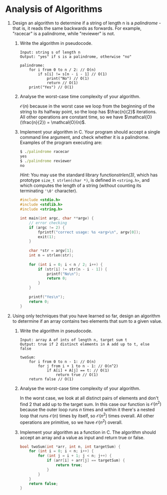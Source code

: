 # Analysis of Algorithms

1.  Design an algorithm to determine if a string of length n is a *palindrome* - that is, it reads the same backwards as forwards. For example, "racecar" is a palindrome, while "reviewer" is not.

    1.  Write the algorithm in pseudocode.

        ```pseudocode
        Input: string s of length n
        Output: "yes" if s is a palindrome, otherwise "no"
        
        palindrome:
        	for i from 0 to n / 2: // O(n)
        		if s[i] != s[n - i - 1] // O(1)
        			print("No") // O(1)
        			return // O(1)
            print("Yes") // O(1)
        ```
    
    2.  Analyse the worst-case time complexity of your algorithm.
    
        $\mathcal{O}(n)$ because in the worst case we loop from the beginning of the string to its halfway point, so the loop has $\frac{n}{2}$ iterations. All other operations are constant time, so we have $\mathcal{O}(\frac{n}{2}) = \mathcal{O}(n)$.
    
    3.  Implement your algorithm in C. Your program should accept a single command line argument, and check whether it is a palindrome. Examples of the program executing are:
    
        ```cmd
        $ ./palindrome racecar
        yes
        $ ./palindrome reviewer
        no
        ```
    
        *Hint:* You may use the standard library function*strlen(3)*, which has prototype `size_t strlen(char *)`, is defined in `<string.h>`, and which computes the length of a string (without counting its terminating `'\0'` character).
    
        ```c
        #include <stdio.h>
        #include <stdlib.h>
        #include <string.h>
        
        int main(int argc, char **argv) {
            // error checking
            if (argc != 2) {
                fprintf("correct usage: %s <arg>\n", argv[0]);
                exit(1);
            }
            
            char *str = argv[1];
            int n = strlen(str);
            
            for (int i = 0; i < n / 2; i++) {
                if (str[i] != str[n - i - 1]) {
                    printf("No\n");
                    return 0;
                }
            }
            
            printf("Yes\n");
            return 0;
        }
        
        ```
    
2.  Using only techniques that you have learned so far, design an algorithm to determine if an array contains two elements that sum to a given value.

    1.  Write the algorithm in pseudocode.
    
        ```pseudocode
        Input: array A of ints of length n, target sum t
        Output: true if 2 distinct elements in A add up to t, else false
        
        twoSum:
        	for i from 0 to n - 1: // O(n)
        		for j from i + 1 to n - 1: // O(n^2)
        			if A[i] + A[j] == t: // O(1)
        				return true // O(1)
            return false // O(1)
        ```
    
    2.  Analyse the worst-case time complexity of your algorithm.
    
        In the worst case, we look at all distinct pairs of elements and don't find 2 that add up to the target sum. In this case our function is $\mathcal{O}(n^2)$ because the outer loop runs $n$ times and within it there's a nested loop that runs $\mathcal{O}(n)$ times by itself, so $\mathcal{O}(n^2)$ times overall. All other operations are primitive, so we have $\mathcal{O}(n^2)$ overall.
    
    3.  Implement your algorithm as a function in C. The algorithm should accept an array and a value as input and return true or false.
    
        ```c
        bool twoSum(int *arr, int n, int targetSum) {
            for (int i = 0; i < n; i++) {
                for (int j = i + 1; j < n; j++) {
                    if (arr[i] + arr[j] == targetSum) {
                        return true;
                    }
                } 
            }
            return false;
        }
        ```
        
    